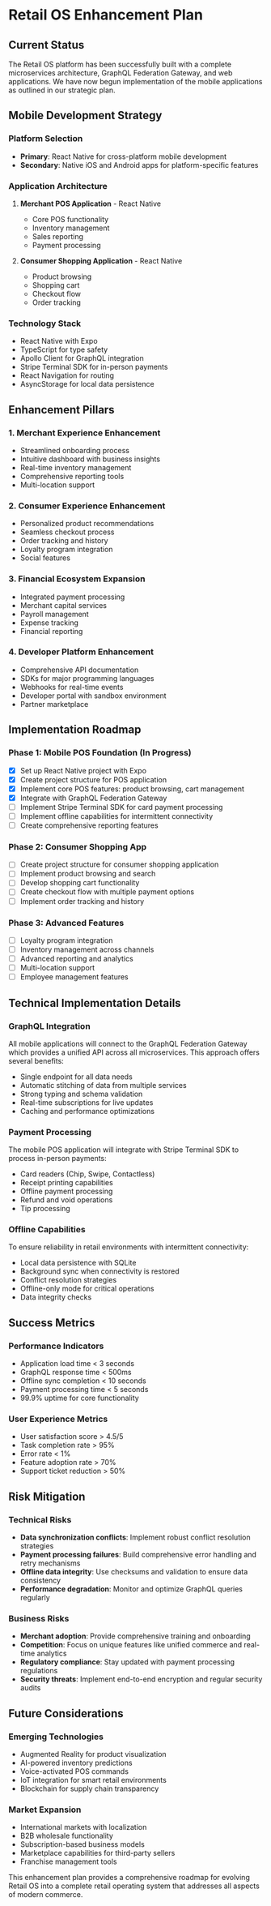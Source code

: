 # Retail OS Enhancement Plan

## Current Status

The Retail OS platform has been successfully built with a complete microservices architecture, GraphQL Federation Gateway, and web applications. We have now begun implementation of the mobile applications as outlined in our strategic plan.

## Mobile Development Strategy

### Platform Selection
- **Primary**: React Native for cross-platform mobile development
- **Secondary**: Native iOS and Android apps for platform-specific features

### Application Architecture
1. **Merchant POS Application** - React Native
   - Core POS functionality
   - Inventory management
   - Sales reporting
   - Payment processing

2. **Consumer Shopping Application** - React Native
   - Product browsing
   - Shopping cart
   - Checkout flow
   - Order tracking

### Technology Stack
- React Native with Expo
- TypeScript for type safety
- Apollo Client for GraphQL integration
- Stripe Terminal SDK for in-person payments
- React Navigation for routing
- AsyncStorage for local data persistence

## Enhancement Pillars

### 1. Merchant Experience Enhancement
- Streamlined onboarding process
- Intuitive dashboard with business insights
- Real-time inventory management
- Comprehensive reporting tools
- Multi-location support

### 2. Consumer Experience Enhancement
- Personalized product recommendations
- Seamless checkout process
- Order tracking and history
- Loyalty program integration
- Social features

### 3. Financial Ecosystem Expansion
- Integrated payment processing
- Merchant capital services
- Payroll management
- Expense tracking
- Financial reporting

### 4. Developer Platform Enhancement
- Comprehensive API documentation
- SDKs for major programming languages
- Webhooks for real-time events
- Developer portal with sandbox environment
- Partner marketplace

## Implementation Roadmap

### Phase 1: Mobile POS Foundation (In Progress)
- [x] Set up React Native project with Expo
- [x] Create project structure for POS application
- [x] Implement core POS features: product browsing, cart management
- [x] Integrate with GraphQL Federation Gateway
- [ ] Implement Stripe Terminal SDK for card payment processing
- [ ] Implement offline capabilities for intermittent connectivity
- [ ] Create comprehensive reporting features

### Phase 2: Consumer Shopping App
- [ ] Create project structure for consumer shopping application
- [ ] Implement product browsing and search
- [ ] Develop shopping cart functionality
- [ ] Create checkout flow with multiple payment options
- [ ] Implement order tracking and history

### Phase 3: Advanced Features
- [ ] Loyalty program integration
- [ ] Inventory management across channels
- [ ] Advanced reporting and analytics
- [ ] Multi-location support
- [ ] Employee management features

## Technical Implementation Details

### GraphQL Integration
All mobile applications will connect to the GraphQL Federation Gateway which provides a unified API across all microservices. This approach offers several benefits:
- Single endpoint for all data needs
- Automatic stitching of data from multiple services
- Strong typing and schema validation
- Real-time subscriptions for live updates
- Caching and performance optimizations

### Payment Processing
The mobile POS application will integrate with Stripe Terminal SDK to process in-person payments:
- Card readers (Chip, Swipe, Contactless)
- Receipt printing capabilities
- Offline payment processing
- Refund and void operations
- Tip processing

### Offline Capabilities
To ensure reliability in retail environments with intermittent connectivity:
- Local data persistence with SQLite
- Background sync when connectivity is restored
- Conflict resolution strategies
- Offline-only mode for critical operations
- Data integrity checks

## Success Metrics

### Performance Indicators
- Application load time < 3 seconds
- GraphQL response time < 500ms
- Offline sync completion < 10 seconds
- Payment processing time < 5 seconds
- 99.9% uptime for core functionality

### User Experience Metrics
- User satisfaction score > 4.5/5
- Task completion rate > 95%
- Error rate < 1%
- Feature adoption rate > 70%
- Support ticket reduction > 50%

## Risk Mitigation

### Technical Risks
- **Data synchronization conflicts**: Implement robust conflict resolution strategies
- **Payment processing failures**: Build comprehensive error handling and retry mechanisms
- **Offline data integrity**: Use checksums and validation to ensure data consistency
- **Performance degradation**: Monitor and optimize GraphQL queries regularly

### Business Risks
- **Merchant adoption**: Provide comprehensive training and onboarding
- **Competition**: Focus on unique features like unified commerce and real-time analytics
- **Regulatory compliance**: Stay updated with payment processing regulations
- **Security threats**: Implement end-to-end encryption and regular security audits

## Future Considerations

### Emerging Technologies
- Augmented Reality for product visualization
- AI-powered inventory predictions
- Voice-activated POS commands
- IoT integration for smart retail environments
- Blockchain for supply chain transparency

### Market Expansion
- International markets with localization
- B2B wholesale functionality
- Subscription-based business models
- Marketplace capabilities for third-party sellers
- Franchise management tools

This enhancement plan provides a comprehensive roadmap for evolving Retail OS into a complete retail operating system that addresses all aspects of modern commerce.